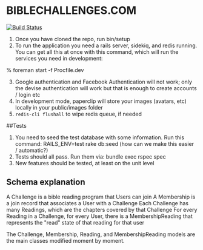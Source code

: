 BIBLECHALLENGES.COM
==================

[![Build
Status](https://magnum.travis-ci.com/biblesforamerica/biblechallenges.svg?token=FPGcoGHoxfQhf2jcpsha&branch=master)](https://magnum.travis-ci.com/biblesforamerica/biblechallenges)

1. Once you have cloned the repo, run bin/setup
2. To run the application you need a rails server, sidekiq, and redis running.  You can get all this at once with this command, which will run the services you need in development:

  % foreman start -f Procfile.dev

3. Google authentication and Facebook Authentication will not work; only the devise authentication will work but that is enough to create accounts / login etc
4. In development mode, paperclip will store your images (avatars, etc) locally in your public/images folder
5. `redis-cli flushall` to wipe redis queue, if needed

##Tests

1. You need to seed the test database with some information.  Run this command:  RAILS_ENV=test rake db:seed (how can we make this easier / automatic?)
2. Tests should all pass.  Run them via:  bundle exec rspec spec
3. New features should be tested, at least on the unit level

## Schema explanation

A Challenge is a bible reading program that Users can join
A Membership is a join record that associates a User with a Challenge
Each Challenge has many Readings, which are the chapters covered by that Challenge
For every Reading in a Challenge, for every User, there is a MembershipReading that represents the "read" state of that reading for that user

The Challenge, Membership, Reading, and MembershipReading models are the main classes modified moment by moment.

